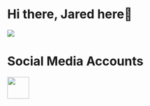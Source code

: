 # Hi there, Jared here👋

<img src="https://i.pinimg.com/originals/a8/09/94/a8099418b2137e113c808fff5df2dc2a.gif?raw=true">

# Social Media Accounts
<a href="https://www.facebook.com/share/16zz6DawW2/?mibextid=wwXIfr" target="blank" ><img src="https://i.pinimg.com/736x/38/17/63/38176372008af40fec8a46aeae0328d4.jpg?raw=true" height="50" widht="50"></a>


